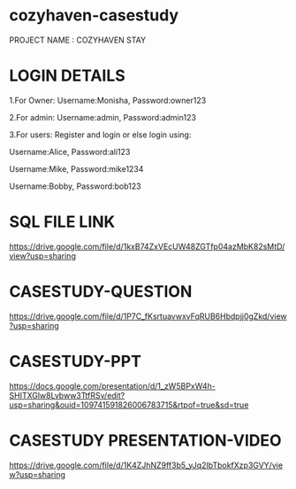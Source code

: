 # cozyhaven-casestudy

PROJECT NAME : COZYHAVEN STAY

# LOGIN DETAILS

1.For Owner:
Username:Monisha, 
Password:owner123

2.For admin:
Username:admin,
Password:admin123

3.For users:
Register and login or else login using:

Username:Alice,
Password:ali123

Username:Mike,
Password:mike1234

Username:Bobby,
Password:bob123

# SQL FILE LINK
https://drive.google.com/file/d/1kxB74ZxVEcUW48ZGTfp04azMbK82sMtD/view?usp=sharing

# CASESTUDY-QUESTION 
https://drive.google.com/file/d/1P7C_fKsrtuavwxvFqRUB6Hbdpjj0gZkd/view?usp=sharing

# CASESTUDY-PPT
https://docs.google.com/presentation/d/1_zW5BPxW4h-SHITXGlw8Lvbww3TtfRSv/edit?usp=sharing&ouid=109741591826006783715&rtpof=true&sd=true

# CASESTUDY PRESENTATION-VIDEO
https://drive.google.com/file/d/1K4ZJhNZ9ff3b5_yJq2IbTbokfXzp3GVY/view?usp=sharing



